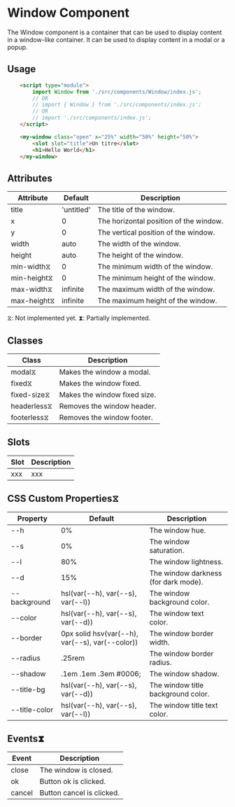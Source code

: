 # Window Component

The Window component is a container that can be used to display content in a window-like container. It can be used to display content in a modal or a popup.

## Usage

```html
	<script type="module">
		import Window from './src/components/Window/index.js';
		// OR
		// import { Window } from './src/components/index.js';
		// OR
		// import './src/components/index.js';
	</script>

	<my-window class="open" x="25%" width="50%" height="50%">
		<slot slot="title">Un titre</slot>
		<h1>Hello World</h1>
	</my-window>
```

## Attributes
| Attribute   | Default    | Description                            |
| ----------- | ---------- | -------------------------------------- |
| title       | 'untitled' | The title of the window.               |
| x           | 0          | The horizontal position of the window. |
| y           | 0          | The vertical position of the window.   |
| width       | auto       | The width of the window.               |
| height      | auto       | The height of the window.              |
| min-width⧖  | 0          | The minimum width of the window.       |
| min-height⧖ | 0          | The minimum height of the window.      |
| max-width⧖  | infinite   | The maximum width of the window.       |
| max-height⧖ | infinite   | The maximum height of the window.      |
⧖: Not implemented yet.
⧗: Partially implemented.

## Classes
| Class       | Description                  |
| ----------- | ---------------------------- |
| modal⧖      | Makes the window a modal.    |
| fixed⧖      | Makes the window fixed.      |
| fixed-size⧖ | Makes the window fixed size. |
| headerless⧖ | Removes the window header.   |
| footerless⧖ | Removes the window footer.   |

## Slots
| Slot | Description |
| ---- | ----------- |
| xxx  | xxx         |

## CSS Custom Properties⧖
| Property             | Default                                                | Description                          |
| -------------------- | ------------------------------------------------------ | ------------------------------------ |
| --h                  | 0%                                                     | The window hue.                      |
| --s                  | 0%                                                     | The window saturation.               |
| --l                  | 80%                                                    | The window lightness.                |
| --d                  | 15%                                                    | The window darkness (for dark mode). |
| --background  | hsl(var(--h), var(--s), var(--l))                      | The window background color.         |
| --color       | hsl(var(--h), var(--s), var(--d))                      | The window text color.               |
| --border      | 0px solid hsv(var(--h), var(--s), var(--color)) | The window border width.             |
| --radius      | .25rem                                                 | The window border radius.            |
| --shadow      | .1em .1em .3em #0006;                                  | The window shadow.                   |
| --title-bg    | hsl(var(--h), var(--s), var(--d))                      | The window title background color.   |
| --title-color | hsl(var(--h), var(--s), var(--l))                      | The window title text color.         |

## Events⧗
| Event  | Description               |
| ------ | ------------------------- |
| close  | The window is closed.     |
| ok     | Button ok is clicked.     |
| cancel | Button cancel is clicked. |